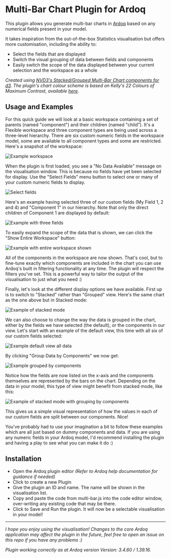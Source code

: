 Multi-Bar Chart Plugin for Ardoq
======

This plugin allows you generate multi-bar charts in [Ardoq](https://ardoq.com/) based on any numerical fields present in your model.

It takes inspiration from the out-of-the-box Statistics visualisation but offers more customisation, including the ability to:
- Select the fields that are displayed
- Switch the visual grouping of data between fields and components
- Easily switch the scope of the data displayed between your current selection and the workspace as a whole

*Created using [NVD3's Stacked/Grouped Multi-Bar Chart components for d3](http://nvd3.org/examples/multiBar.html). The plugin's chart colour scheme is based on Kelly's 22 Colours of Maximum Contrast, available [here](https://gist.github.com/ollieglass/f6ddd781eeae1d24e391265432297538).*

## Usage and Examples

For this quick guide we will look at a basic workspace containing a set of parents (named "component") and their children (named "child"). It's a Flexible workspace and three component types are being used across a three-level hierarchy. There are six custom numeric fields in the workspace model, some are available to all component types and some are restricted. Here's a snapshot of the workspace:


![Example workspace](https://github.com/rkclark/ardoq-multi-bar-chart/blob/master/img/ex_workspace.PNG)



When the plugin is first loaded, you see a "No Data Available" message on the visualisation window. This is because no fields have yet been selected for display. Use the "Select Fields" menu button to select one or many of your custom numeric fields to display.


![Select fields](https://github.com/rkclark/ardoq-multi-bar-chart/blob/master/img/ex_select.PNG)


Here's an example having selected three of our custom fields (My Field 1, 2 and 4) and "Component 1" in our hierarchy. Note that only the direct children of Component 1 are displayed by default:


![Example with three fields](https://github.com/rkclark/ardoq-multi-bar-chart/blob/master/img/ex_threefields.PNG)



To easily expand the scope of the data that is shown, we can click the "Show Entire Workspace" button:


![Example with entire workspace shown](https://github.com/rkclark/ardoq-multi-bar-chart/blob/master/img/ex_entireworkspace.PNG)


All of the components in the workspace are now shown. That's cool, but to fine-tune exactly which components are included in the chart you can use Ardoq's built in filtering functionality at any time. The plugin will respect the filters you've set. This is a powerful way to tailor the output of the visualisation to just what you need :)

Finally, let's look at the different display options we have available. First up is to switch to "Stacked" rather than "Grouped" view. Here's the same chart as the one above but in Stacked mode:



![Example of stacked mode](https://github.com/rkclark/ardoq-multi-bar-chart/blob/master/img/ex_stacked.PNG)



We can also choose to change the way the data is grouped in the chart, either by the fields we have selected (the default), or the components in our view. Let's start with an example of the default view, this time with all six of our custom fields selected:



![Example default view all data](https://github.com/rkclark/ardoq-multi-bar-chart/blob/master/img/ex_alldatadefault.PNG)



By clicking "Group Data by Components" we now get:



![Example grouped by components](https://github.com/rkclark/ardoq-multi-bar-chart/blob/master/img/ex_groupbycomps.PNG)



Notice how the fields are now listed on the x-axis and the components themselves are represented by the bars on the chart. Depending on the data in your model, this type of view might benefit from stacked mode, like this:



![Example of stacked mode with grouping by components](https://github.com/rkclark/ardoq-multi-bar-chart/blob/master/img/ex_stackcomps.PNG)



This gives us a simple visual representation of how the values in each of our custom fields are split between our components. Nice!

You've probably had to use your imagination a bit to follow these examples which are all just based on dummy components and data. If you are using any numeric fields in your Ardoq model, I'd recommend installing the plugin and having a play to see what you can make it do :)

## Installation

- Open the Ardoq plugin editor *(Refer to Ardoq help documentation for guidance if needed)*
- Click to create a new Plugin
- Give the plugin an ID and name. The name will be shown in the visualisation list.
- Copy and paste the code from multi-bar.js into the code editor window, over-writing any existing code that may be there.
- Click to Save and Run the plugin. It will now be a selectable visualisation in your model!

---

*I hope you enjoy using the visualisation! Changes to the core Ardoq application may affect the plugin in the future, feel free to open an issue on this repo if you have any problems :)*

*Plugin working correctly as at Ardoq version Version: 3.4.60 / 1.39.16.*
